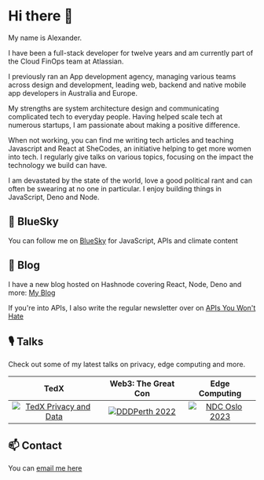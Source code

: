 # Hi there 👋

My name is Alexander.

I have been a full-stack developer for twelve years and am currently part of the Cloud FinOps team at Atlassian.

I previously ran an App development agency, managing various teams across design and development, leading web, backend and native mobile app developers in Australia and Europe.

My strengths are system architecture design and communicating complicated tech to everyday people. Having helped scale tech at numerous startups, I am passionate about making a positive difference.

When not working, you can find me writing tech articles and teaching Javascript and React at SheCodes, an initiative helping to get more women into tech. I regularly give talks on various topics, focusing on the impact the technology we build can have.

I am devastated by the state of the world, love a good political rant and can often be swearing at no one in particular. I enjoy building things in JavaScript, Deno and Node.

## 🦋 BlueSky

You can follow me on <a href="https://bsky.app/profile/alexanderkaran.bsky.social">BlueSky</a> for JavaScript, APIs and climate content

## 📰 Blog 

I have a new blog hosted on Hashnode covering React, Node, Deno and more: <a href="https://blog.alexanderkaran.com/">My Blog</a>

If you're into APIs, I also write the regular newsletter over on <a href="https://apisyouwonthate.com/tag/newsletter/">APIs You Won't Hate</a>

## 🎙 Talks

Check out some of my latest talks on privacy, edge computing and more.

| TedX | Web3: The Great Con | Edge Computing |
| :--: | :--: | :--: |
| [![TedX Privacy and Data](http://img.youtube.com/vi/uG7kmUomXog/0.jpg)](http://www.youtube.com/watch?v=uG7kmUomXog "TedX Privacy and Data") | [![DDDPerth 2022](https://img.youtube.com/vi/S-fRhCTiJys/0.jpg)](https://www.youtube.com/watch?v=S-fRhCTiJys "DDDPerth 2022") | [![NDC Oslo 2023](http://img.youtube.com/vi/GrcanQ-nT_s/0.jpg)](https://www.youtube.com/watch?v=GrcanQ-nT_s "NDC Oslo 2023") |

## 📫 Contact 

You can <a href="mailto:tech@alexanderkaran.com">email me here</a>

